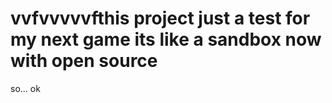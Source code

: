 # vvfvvvvvfthis project just a test for my next game its like a sandbox now with open source
so... ok
